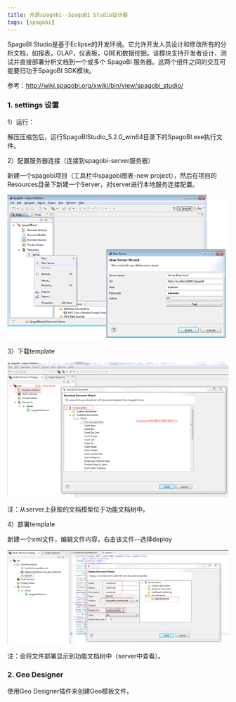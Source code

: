 ```yaml
---
title: 开源spagobi--SpagoBI Studio设计器
tags: [spagobi]
---
```


SpagoBI Studio是基于Eclipse的开发环境。它允许开发人员设计和修改所有的分析文档，如报表，OLAP，仪表板，QBE和数据挖掘。该模块支持开发者设计、测试并直接部署分析文档到一个或多个 SpagoBI 服务器。这两个组件之间的交互可能要归功于SpagoBI SDK模块。

参考：http://wiki.spagobi.org/xwiki/bin/view/spagobi_studio/

### 1. settings 设置

1）运行：

解压压缩包后，运行SpagoBIStudio_5.2.0_win64目录下的SpagoBI.exe执行文件。

2）配置服务器连接（连接到spagobi-server服务器）

新建一个spagobi项目（工具栏中spagobi图表-new project），然后在项目的Resources目录下新建一个Server，对server进行本地服务连接配置。

![](/images/open/spagobi/wiki/connectionstudioserver.png)

3）下载template

![](/images/open/spagobi/wiki/studioDocuemntDownload.png)

注：从server上获取的文档模型位于功能文档树中。

4）部署template

新建一个xml文件，编辑文件内容，右击该文件--选择deploy

![](/images/open/spagobi/wiki/studioDocuemntDeploy.png)

注：会将文件部署显示到功能文档树中（server中查看）。

### 2. Geo Designer

使用Geo Designer插件来创建Geo模板文件。